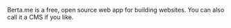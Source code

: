 Berta.me is a free, open source web app for building websites. You can also call it a CMS if you like.
